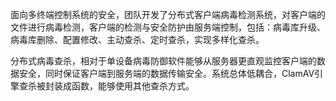 面向多终端控制系统的安全，团队开发了分布式客户端病毒检测系统，对客户端的文件进行病毒检测，客户端的检测与安全防护由服务端控制，包括：病毒库升级、病毒库删除、配置修改、主动查杀、定时查杀，实现多样化查杀。

分布式病毒查杀，相对于单设备病毒防御软件能够从服务器更直观监控客户端的数据安全，同时保证客户端到服务端的数据传输安全。系统总体低耦合，ClamAV引擎查杀被封装成函数，能够使用其他查杀方式。
